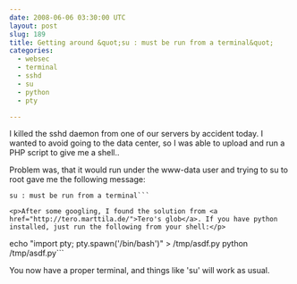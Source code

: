 ```yaml
---
date: 2008-06-06 03:30:00 UTC
layout: post
slug: 189
title: Getting around &quot;su : must be run from a terminal&quot;
categories:
  - websec
  - terminal
  - sshd
  - su
  - python
  - pty

---
```

<p>I killed the sshd daemon from one of our servers by accident today. I wanted to avoid going to the data center, so I was able to upload and run a PHP script to give me a shell..</p>

<p>Problem was, that it would run under the www-data user and trying to su to root gave me the following message:</p>

```
su : must be run from a terminal```

<p>After some googling, I found the solution from <a href="http://tero.marttila.de/">Tero's glob</a>. If you have python installed, just run the following from your shell:</p>

```
echo "import pty; pty.spawn('/bin/bash')" > /tmp/asdf.py
python /tmp/asdf.py```

<p>You now have a proper terminal, and things like 'su' will work as usual.</p>

